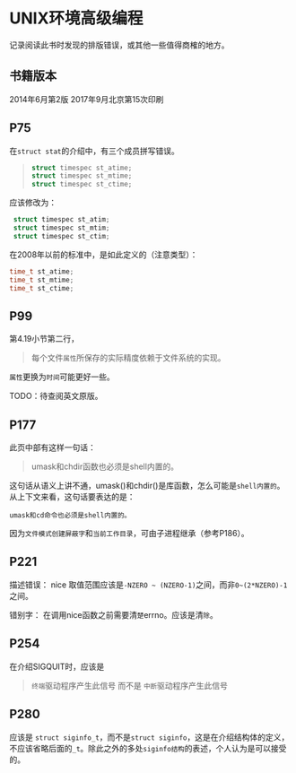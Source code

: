 # UNIX环境高级编程

记录阅读此书时发现的排版错误，或其他一些值得商榷的地方。



## 书籍版本

2014年6月第2版
2017年9月北京第15次印刷

## P75

在`struct stat`的介绍中，有三个成员拼写错误。


>```c
> struct timespec st_atime;
> struct timespec st_mtime;
> struct timespec st_ctime;
>```

应该修改为：
```c
 struct timespec st_atim;
 struct timespec st_mtim;
 struct timespec st_ctim;
```

在2008年以前的标准中，是如此定义的（注意类型）：
```c
time_t st_atime;
time_t st_mtime;
time_t st_ctime;
```

## P99

第4.19小节第二行，
> 每个文件`属性`所保存的实际精度依赖于文件系统的实现。

`属性`更换为`时间`可能更好一些。

TODO：待查阅英文原版。

## P177

此页中部有这样一句话：
> umask和chdir函数也必须是shell内置的。

这句话从语义上讲不通，umask()和chdir()是库函数，怎么可能是`shell内置的`。从上下文来看，这句话要表达的是：
```
umask和cd命令也必须是shell内置的。
```
因为`文件模式创建屏蔽字`和`当前工作目录`，可由子进程继承（参考P186）。

## P221

描述错误：
nice 取值范围应该是`-NZERO ~ (NZERO-1)`之间，而非`0~(2*NZERO)-1`之间。

错别字：
在调用nice函数之前需要清`楚`errno。应该是清`除`。

## P254

在介绍SIGQUIT时，应该是
> `终端`驱动程序产生此信号
而不是
> `中断`驱动程序产生此信号

## P280

应该是 `struct siginfo_t`，而不是`struct siginfo`，这是在介绍结构体的定义，不应该省略后面的`_t`。除此之外的多处`siginfo结构`的表述，个人认为是可以接受的。